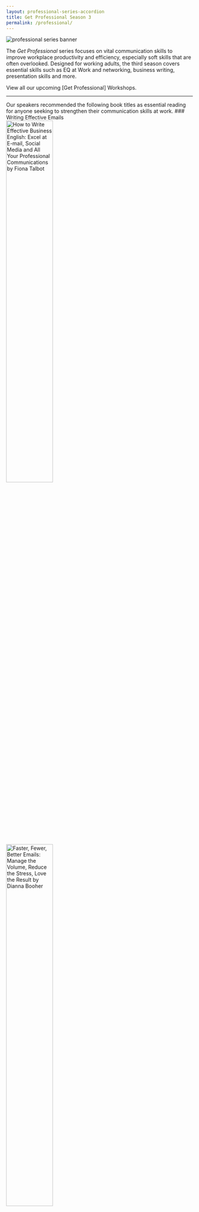 ```yaml
---
layout: professional-series-accordion
title: Get Professional Season 3
permalink: /professional/
---
```


<img src="https://www.nlb.gov.sg/golibrary2/e/file/location/files/df6302fdbb506bfa01a05e6915b29a4e/banner_business.jpg" alt="professional series banner"/>

The *Get Professional* series focuses on vital communication skills to improve workplace productivity and efficiency, especially soft skills that are often overlooked. Designed for working adults, the third season covers essential skills such as EQ at Work and networking, business writing, presentation skills and more. 

View all our upcoming [Get Professional] Workshops.

<hr/>
Our speakers recommended the following book titles as essential reading for anyone seeking to strengthen their communication skills at work.
### Writing Effective Emails

<div>
	<div class="row is-multiline">
		<div class="col is-half-tablet padding--bottom--lg">
			<a href="https://catalogue.nlb.gov.sg/cgi-bin/spydus.exe/FULL/WPAC/BIBENQ/52168119/265283637,1" target="1">
				<img src="https://secure.syndetics.com/index.aspx?isbn=9780749475567/mc.gif&client=natlibsingapore&upc=&oclc=" style="width:50%" alt="How to Write Effective Business English: Excel at E-mail, Social Media and All Your Professional Communications by Fiona Talbot">
			</a>
		</div>
		<div class="col is-half-tablet padding--bottom--lg">
			<a href="https://catalogue.nlb.gov.sg/cgi-bin/spydus.exe/ENQ/WPAC/BIBENQ?optionsDrop=Full+Catalogue&ENTRY=Faster%2C+Fewer%2C+Better+Emails&ENTRY_NAME=BS&ENTRY_TYPE=K&SORTS=SQL_REL_BIB&GQ=Faster%2C+Fewer%2C+Better+Emails&ISGLB=0&NRECS=20&QRY=&QRYTEXT=&FORCESORT=1" target="none">
				<img src="https://secure.syndetics.com/index.aspx?isbn=9781523085132/mc.gif&client=natlibsingapore&upc=&oclc=" style="width:50%" alt="Faster, Fewer, Better Emails: Manage the Volume, Reduce the Stress, Love the Result by Dianna Booher">
			</a>
		</div>
	</div>
	<div class="row is-multiline">
		<div class="col is-half-tablet padding--bottom--lg">
			<a href="https://catalogue.nlb.gov.sg/cgi-bin/spydus.exe/FULL/WPAC/BIBENQ/52175461/267229408,1" target="a">
			<img src="https://catalogue.nlb.gov.sg/cgi-bin/spydus.exe/FULL/WPAC/BIBENQ/52175461/267229408,1" style="width:50%" alt="E-mail Etiquette: How to Get the Best Results from Your E-mails by Bloomsbury Publishing">
			</a>
		</div>
		<div class="col is-half-tablet padding--bottom--lg">
			<a href="https://catalogue.nlb.gov.sg/cgi-bin/spydus.exe/FULL/WPAC/BIBENQ/52181138/1218561,1" target="blank">
			<img src="https://secure.syndetics.com/index.aspx?isbn=1601630298/mc.gif&client=natlibsingapore&upc=&oclc=223881326" style="width:50%" alt="The Encyclopedia of Business Letters, Faxes, and E-mail by Robert W. Bly and Regina Ann Kelly">
			</a>
		</div>
	</div>

<hr/>

